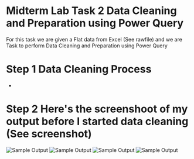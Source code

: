 # Midterm Lab Task 2 Data Cleaning and Preparation using Power Query
For this task we are given a Flat data from Excel (See rawfile) and we are Task to perform Data Cleaning and Preparation using Power Query
# Step 1 Data Cleaning Process
-
# Step 2 Here's the screenshoot of my output before I started data cleaning (See screenshot)
![Sample Output](images/before.PNG)
![Sample Output](images/before.PNG)
![Sample Output](images/before.PNG)
![Sample Output](images/before.PNG)
